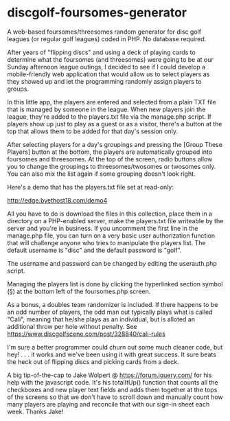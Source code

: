 # discgolf-foursomes-generator
A web-based foursomes/threesomes random generator for disc golf leagues (or regular golf leagues) coded in PHP. No database required.

After years of "flipping discs" and using a deck of playing cards to determine what the foursomes (and threesomes) were going to be at our Sunday afternoon league outings, I decided to see if I could develop a mobile-friendly web application that would allow us to select players as they showed up and let the programming randomly assign players to groups.

In this little app, the players are entered and selected from a plain TXT file that is managed by someone in the league. When new players join the league, they're added to the players.txt file via the manage.php script.  If players show up just to play as a guest or as a visitor, there's a button at the top that allows them to be added for that day's session only.  

After selecting players for a day's groupings and pressing the [Group These Players] button at the bottom, the players are automatically grouped into foursomes and threesomes. At the top of the screen, radio buttons allow you to change the groupings to threesomes/twosomes or twosomes only. You can also mix the list again if some grouping doesn't look right.

Here's a demo that has the players.txt file set at read-only:

http://edge.byethost18.com/demo4

All you have to do is download the files in this collection, place them in a directory on a PHP-enabled server, make the players.txt file writeable by the server and you're in business. If you uncomment the first line in the manage.php file, you can turn on a very basic user authorization function that will challenge anyone who tries to manipulate the players list. The default username is "disc" and the default password is "golf".

The username and password can be changed by editing the userauth.php script.

Managing the players list is done by clicking the hyperlinked section symbol (§) at the bottom left of the foursomes.php screen.

As a bonus, a doubles team randomizer is included. If there happens to be an odd number of players, the odd man out typically plays what is called "Cali", meaning that he/she plays as an individual, but is alloted an additional throw per hole without penalty. See https://www.discgolfscene.com/post/328840/cali-rules

I'm sure a better programmer could churn out some much cleaner code, but hey! . . . it works and we've been using it with great success. It sure beats the heck out of flipping discs and picking cards from a deck.

A big tip-of-the-cap to Jake Wolpert @ https://forum.jquery.com/ for his help with the javascript code. It's his totalItUp() function that counts all the checkboxes and new player text fields and adds them together at the tops of the screens so that we don't have to scroll down and manually count how many players are playing and reconcile that with our sign-in sheet each week. Thanks Jake!
